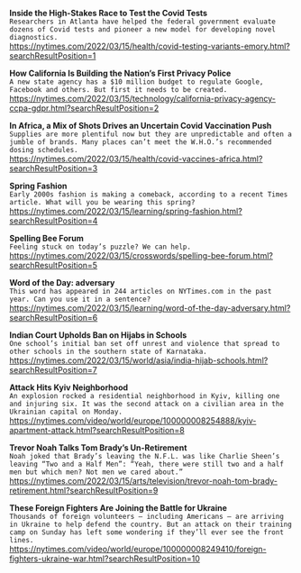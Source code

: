 **Inside the High-Stakes Race to Test the Covid Tests**\
`Researchers in Atlanta have helped the federal government evaluate dozens of Covid tests and pioneer a new model for developing novel diagnostics.`\
https://nytimes.com/2022/03/15/health/covid-testing-variants-emory.html?searchResultPosition=1

**How California Is Building the Nation’s First Privacy Police**\
`A new state agency has a $10 million budget to regulate Google, Facebook and others. But first it needs to be created.`\
https://nytimes.com/2022/03/15/technology/california-privacy-agency-ccpa-gdpr.html?searchResultPosition=2

**In Africa, a Mix of Shots Drives an Uncertain Covid Vaccination Push**\
`Supplies are more plentiful now but they are unpredictable and often a jumble of brands. Many places can’t meet the W.H.O.’s recommended dosing schedules.`\
https://nytimes.com/2022/03/15/health/covid-vaccines-africa.html?searchResultPosition=3

**Spring Fashion**\
`Early 2000s fashion is making a comeback, according to a recent Times article. What will you be wearing this spring?`\
https://nytimes.com/2022/03/15/learning/spring-fashion.html?searchResultPosition=4

**Spelling Bee Forum**\
`Feeling stuck on today’s puzzle? We can help.`\
https://nytimes.com/2022/03/15/crosswords/spelling-bee-forum.html?searchResultPosition=5

**Word of the Day: adversary**\
`This word has appeared in 244 articles on NYTimes.com in the past year. Can you use it in a sentence?`\
https://nytimes.com/2022/03/15/learning/word-of-the-day-adversary.html?searchResultPosition=6

**Indian Court Upholds Ban on Hijabs in Schools**\
`One school’s initial ban set off unrest and violence that spread to other schools in the southern state of Karnataka.`\
https://nytimes.com/2022/03/15/world/asia/india-hijab-schools.html?searchResultPosition=7

**Attack Hits Kyiv Neighborhood**\
`An explosion rocked a residential neighborhood in Kyiv, killing one and injuring six. It was the second attack on a civilian area in the Ukrainian capital on Monday.`\
https://nytimes.com/video/world/europe/100000008254888/kyiv-apartment-attack.html?searchResultPosition=8

**Trevor Noah Talks Tom Brady’s Un-Retirement**\
`Noah joked that Brady’s leaving the N.F.L. was like Charlie Sheen’s leaving “Two and a Half Men”: “Yeah, there were still two and a half men but which men? Not men we cared about.”`\
https://nytimes.com/2022/03/15/arts/television/trevor-noah-tom-brady-retirement.html?searchResultPosition=9

**These Foreign Fighters Are Joining the Battle for Ukraine**\
`Thousands of foreign volunteers — including Americans — are arriving in Ukraine to help defend the country. But an attack on their training camp on Sunday has left some wondering if they’ll ever see the front lines.`\
https://nytimes.com/video/world/europe/100000008249410/foreign-fighters-ukraine-war.html?searchResultPosition=10

